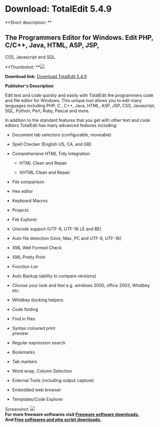 # Download: TotalEdit 5.4.9

**Short description: **

## The Programmers Editor for Windows. Edit PHP, C/C++, Java, HTML, ASP, JSP,
CSS, Javascript and SQL.

  
**Thumbshot: **![](http://www.freewarefiles.com/screenshot/totaledit4_md.gif)   
  
**Download link:** [Download TotalEdit 5.4.9](http://freesoftwares.boysofts.com/TotalEdit_program_39872.html)  
  

**Publisher's Description**  
  

Edit text and code quickly and easily with TotalEdit the programmers code and
file editor for Windows. This unique tool allows you to edit many languages
including PHP, C , C++, Java, HTML, ASP, JSP, CSS, Javascript, SQL, Python,
Perl, Ruby, Pascal and more.

In addition to the standard features that you get with other text and code
editors TotalEdit has many advanced features including:

  * Document tab selectors (configurable, moveable)  

  * Spell Checker (English US, CA, and GB)  

  * Comprehensive HTML Tidy Integration  

    * HTML Clean and Repair  

    * XHTML Clean and Repair  

  * File comparison  

  * Hex editor  

  * Keyboard Macros  

  * Projects  

  * File Explorer  

  * Unicode support (UTF-8, UTF-16 LE and BE)  

  * Auto file detection (Unix, Max, PC and UTF-8, UTF-16)  

  * XML Well Formed Check  

  * XML Pretty Print  

  * Function List   

  * Auto Backup (ability to compare versions)  

  * Choose your look and feel e.g. windows 2000, office 2003, Whidbey etc.  

  * Whidbey docking helpers  

  * Code folding  

  * Find in files  

  * Syntax coloured print   
preview

  * Regular expression search  

  * Bookmarks  

  * Tab markers  

  * Word wrap, Column Selection  

  * External Tools (including output capture)  

  * Embedded web browser  

  * Templates/Code Explorer  

  
  
Screenshot: ![](http://www.freewarefiles.com/screenshot/totaledit4.gif)  
**For more freeware softwares visit [Freeware software downloads.](http://freesoftwares.boysofts.com/)**   
**And [Free softwares and php script downloads.](http://www.boysofts.com/)**

